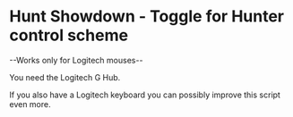 # Hunt Showdown - Toggle for Hunter control scheme

--Works only for Logitech mouses--

You need the Logitech G Hub.



If you also have a Logitech keyboard you can possibly improve this script even more. 

